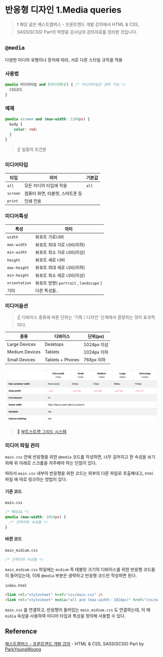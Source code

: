 # 반응형 디자인 1.Media queries

> ❗️ 해당 글은 패스트캠퍼스 - 프론트엔드 개발 강의에서 HTML & CSS, SASS(SCSS) Part의 박영웅 강사님의 강의자료를 정리한 것입니다.

## `@media`

다양한 미디어 유형이나 장치에 따라, 서로 다른 스타일 규칙을 적용

### 사용법

```css
@media 미디어타입 and (미디어특성) { /* 미디어타입은 생략 가능 */
  CSS코드
}
```

### 예제

```css
@media screen and (max-width: 1200px) {
  body {
    color: red;
  }
}
```

> ☝️ 일종의 조건문

### 미디어타입

| 타입     | 의미                             | 기본값 |
| -------- | -------------------------------- | ------ |
| `all`    | 모든 미디어 타입에 적용          | `all`  |
| `screen` | 컴퓨터 화면, 타블렛, 스마트폰 등 |        |
| `print`  | 인쇄 전용                        |        |

### 미디어특성

| 특성          | 의미                                    |
| ------------- | --------------------------------------- |
| `width`       | 뷰포트 가로너비                         |
| `max-width`   | 뷰포트 최대 가로 너비(이하)             |
| `min-width`   | 뷰포트 최소 가로 너비(이상)             |
| `height`      | 뷰포트 세로 너비                        |
| `max-height`  | 뷰포트 최대 세로 너비(이하)             |
| `min-height`  | 뷰포트 최소 세로 너비(이상)             |
| `orientation` | 뷰포트 방향( `portrait` , `landscape` ) |
| 기타          | 다른 특성들..                           |

### 미디어옵션

> ☝️ 디바이스 종류에 따른 단위는 '기획 / 디자인' 단계에서 결정하는 것이 효과적이다.

| 종류           | 디바이스         | 단위(px)    |
| -------------- | ---------------- | ----------- |
| Large Devices  | Desktops         | 1024px 이상 |
| Medium Devices | Tablets          | 1024px 이하 |
| Small Devices  | Tablets + Phones | 768px 이하  |

![grid-options](images/grid-options.png)

> 🔗 [부트스트랩 그리드 시스템](https://getbootstrap.com/docs/4.3/layout/grid/)

### 미디어 파일 관리

`main.css` 안에 반응형을 위한 `@media` 코드를 작성하면, 너무 길어지고 한 속성을 보기 위해 위 아래로 스크롤을 자주해야 하는 단점이 있다.

따라서 `main.css` 내부의 반응형을 위한 코드는 외부의 다른 파일로 추출해내고, `html` 파일 에 따로 링크하는 방법이 있다.

#### 기존 코드

`main.css`

```css
/* MEDIA */
@media (max-width: 1024px) {
  /* 선택자와 속성들 */
}
```

#### 바뀐 코드

`main_midium.css`

```css
/* 선택자와 속성들 */
```

`main_midium.css` 파일에는 `midium` 즉 태블릿 크기의 디바이스를 위한 반응형 코드들이 들어있는데, 이제 `@media` 부분은 생략하고 반응형 코드만 작성하면 된다.

`index.html`

```html
<link rel="stylesheet" href="css/main.css" />
<link rel="stylesheet" media="all and (max-width: 1024px)" href="css/main_medium.css" />
```

`main.css` 를 연결하고, 반응형이 들어있는 `main_midium.css` 도 연결하는데, 이 때 `midia` 속성을 사용하여 미디어 타입과 특성을 정의해 사용할 수 있다.

## Reference

[패스트캠퍼스 - 프론트엔드 개발 강의](https://www.fastcampus.co.kr/dev_online_react/) - HTML & CSS, SASS(SCSS) Part by [ParkYoungWoong](https://github.com/ParkYoungWoong)
